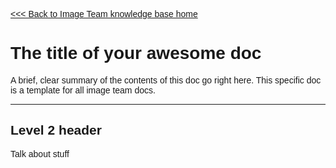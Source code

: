 <link href="https://fonts.googleapis.com/css?family=Ubuntu" rel="stylesheet"> 
<div markdown="1" style="font-family: 'Ubuntu', sans-serif">

[<<< Back to Image Team knowledge base home](index?)

[//]: # (YOUR MARKDOWN CODE STARTS BELOW THIS LINE!!!)



# The title of your awesome doc

A brief, clear summary of the contents of this doc go right here.  This specific doc is a template for all image team docs.

----

## Level 2 header

Talk about stuff



[//]: # (YOUR MARKDOWN CODE ENDS ABOVE THIS LINE!!!)

</div>
